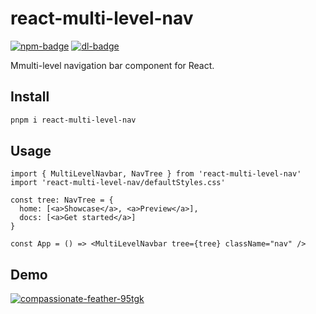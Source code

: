 # react-multi-level-nav

[![npm-badge]][npm-url] [![dl-badge]][npm-url]

Mmulti-level navigation bar component for React.

## Install

```sh
pnpm i react-multi-level-nav
```

## Usage

```tsx
import { MultiLevelNavbar, NavTree } from 'react-multi-level-nav'
import 'react-multi-level-nav/defaultStyles.css'

const tree: NavTree = {
  home: [<a>Showcase</a>, <a>Preview</a>],
  docs: [<a>Get started</a>]
}

const App = () => <MultiLevelNavbar tree={tree} className="nav" />
```

## Demo

[![compassionate-feather-95tgk](https://codesandbox.io/static/img/play-codesandbox.svg)](https://codesandbox.io/s/compassionate-feather-95tgk)

[npm-badge]: https://img.shields.io/npm/v/react-multi-level-nav?style=flat-square&color=%234AB8F2
[dl-badge]: https://img.shields.io/npm/dt/react-multi-level-nav?style=flat-square&color=%234AB8F2
[npm-url]: https://npmjs.com/package/react-multi-level-nav
